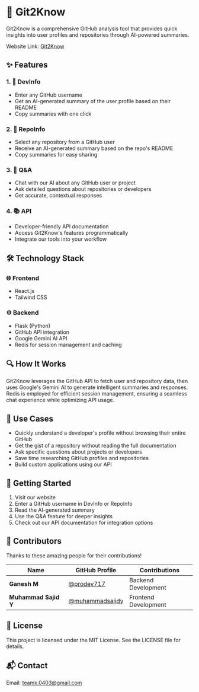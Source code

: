 # 🚀 Git2Know

Git2Know is a comprehensive GitHub analysis tool that provides quick insights into user profiles and repositories through AI-powered summaries.

Website Link: [Git2Know](https://git2know.netlify.app)

## ✨ Features

### 1. 👤 DevInfo
- Enter any GitHub username
- Get an AI-generated summary of the user profile based on their README
- Copy summaries with one click

### 2. 📁 RepoInfo
- Select any repository from a GitHub user
- Receive an AI-generated summary based on the repo's README
- Copy summaries for easy sharing

### 3. 💬 Q&A
- Chat with our AI about any GitHub user or project
- Ask detailed questions about repositories or developers
- Get accurate, contextual responses

### 4. 📚 API
- Developer-friendly API documentation
- Access Git2Know's features programmatically
- Integrate our tools into your workflow

## 🛠️ Technology Stack

### 🌐 Frontend
- React.js
- Tailwind CSS

### ⚙️ Backend
- Flask (Python)
- GitHub API integration
- Google Gemini AI API
- Redis for session management and caching

## 🔍 How It Works

Git2Know leverages the GitHub API to fetch user and repository data, then uses Google's Gemini AI to generate intelligent summaries and responses. Redis is employed for efficient session management, ensuring a seamless chat experience while optimizing API usage.

## 🚀 Use Cases

- Quickly understand a developer's profile without browsing their entire GitHub
- Get the gist of a repository without reading the full documentation
- Ask specific questions about projects or developers
- Save time researching GitHub profiles and repositories
- Build custom applications using our API

## 🏁 Getting Started

1. Visit our website
2. Enter a GitHub username in DevInfo or RepoInfo
3. Read the AI-generated summary
4. Use the Q&A feature for deeper insights
5. Check out our API documentation for integration options

## 👥 Contributors  

Thanks to these amazing people for their contributions!  

| Name | GitHub Profile | Contributions |
|------|--------------|--------------|
| **Ganesh M** | [@prodev717](https://github.com/prodev717) | Backend Development |
| **Muhammad Sajid Y** | [@muhammadsajidy](https://github.com/muhammadsajidy) | Frontend Development |

## 📜 License

This project is licensed under the MIT License. See the LICENSE file for details.

## 📬 Contact

Email: [teamx.0403@gmail.com](mailto:teamx.0403@gmail.com)  
